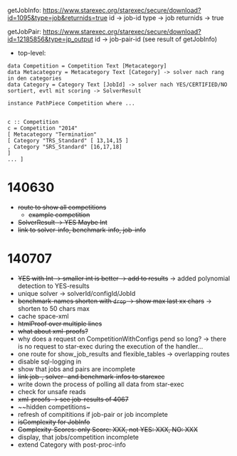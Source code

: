 
getJobInfo:
https://www.starexec.org/starexec/secure/download?id=1095&type=job&returnids=true
id -> job-id
type -> job
returnids -> true

getJobPair:
https://www.starexec.org/starexec/secure/download?id=12185856&type=jp_output
id -> job-pair-id (see result of getJobInfo)

* top-level:

```
data Competition = Competition Text [Metacategory] 
data Metacategory = Metacategory Text [Category] -> solver nach rang in den categories
data Category = Category Text [JobId] -> solver nach YES/CERTIFIED/NO sortiert, evtl mit scoring -> SolverResult

instance PathPiece Competition where ... 


c :: Competition 
c = Competition "2014" 
[ Metacategory "Termination" 
[ Category "TRS_Standard" [ 13,14,15 ] 
, Category "SRS_Standard" [16,17,18] 
] 
... ] 
```

# 140630

* ~~route to show all competitions~~
  * ~~example competition~~
* ~~SolverResult -> YES Maybe Int~~
* ~~link to solver-info, benchmark-info, job-info~~

# 140707

* ~~YES with Int -> smaller int is better -> add to results~~
  -> added polynomial detection to YES-results
* unique solver -> solverId/configId/JobId
* ~~benchmark-names shorten with `drop` -> show max last xx chars~~
  -> shorten to 50 chars max
* cache space-xml
* ~~htmlProof over multiple lines~~
* ~~what about xml-proofs?~~
* why does a request on CompetitionWithConfigs pend so long?
  -> there is no request to star-exec during the execution of the handler...
* one route for show_job_results and flexible_tables
  -> overlapping routes
* disable sql-logging in
* show that jobs and pairs are incomplete
* ~~link job-, solver- and benchmark-infos to starexec~~
* write down the process of polling all data from star-exec
* check for unsafe reads
* ~~xml-proofs -> see job-results of 4067~~
* ~~hidden competitions~
* refresh of compititions if job-pair or job incomplete
* ~~isComplexity for JobInfo~~
* ~~Complexity-Scores: only Score: XXX, not YES: XXX, NO: XXX~~
* display, that jobs/competition incomplete
* extend Category with post-proc-info
